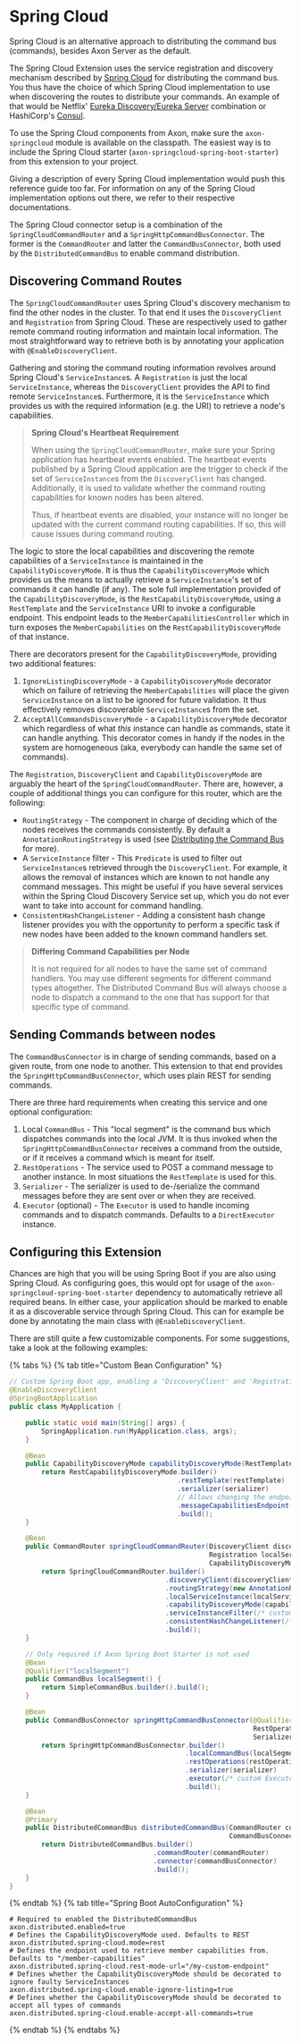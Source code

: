 # Spring Cloud

Spring Cloud is an alternative approach to distributing the command bus \(commands\), besides Axon Server as the default.

The Spring Cloud Extension uses the service registration and discovery mechanism described by [Spring Cloud](https://spring.io/projects/spring-cloud) for distributing the command bus. 
You thus have the choice of which Spring Cloud implementation to use when discovering the routes to distribute your commands. 
An example of that would be Netflix' [Eureka Discovery/Eureka Server](https://cloud.spring.io/spring-cloud-netflix/multi/multi__service_discovery_eureka_clients.html) combination or HashiCorp's [Consul](https://www.consul.io/use-cases/service-discovery-and-health-checking).

To use the Spring Cloud components from Axon, make sure the `axon-springcloud` module is available on the classpath.
The easiest way is to include the Spring Cloud starter (`axon-springcloud-spring-boot-starter`) from this extension to your project.

Giving a description of every Spring Cloud implementation would push this reference guide too far. 
For information on any of the Spring Cloud implementation options out there, we refer to their respective documentations.

The Spring Cloud connector setup is a combination of the `SpringCloudCommandRouter` and a `SpringHttpCommandBusConnector`.
The former is the `CommandRouter` and latter the `CommandBusConnector`, both used by the `DistributedCommandBus` to enable command distribution.

## Discovering Command Routes

The `SpringCloudCommandRouter` uses Spring Cloud's discovery mechanism to find the other nodes in the cluster.
To that end it uses the `DiscoveryClient` and `Registration` from Spring Cloud.
These are respectively used to gather remote command routing information and maintain local information.
The most straightforward way to retrieve both is by annotating your application with `@EnableDiscoveryClient`.

Gathering and storing the command routing information revolves around Spring Cloud's `ServiceInstance`s.
A `Registration` is just the local `ServiceInstance`, whereas the `DiscoveryClient` provides the API to find remote `ServiceInstance`s.
Furthermore, it is the `ServiceInstance` which provides us with the required information (e.g. the URI) to retrieve a node's capabilities.

> **Spring Cloud's Heartbeat Requirement**
>
> When using the `SpringCloudCommandRouter`, make sure your Spring application has heartbeat events enabled.
> The heartbeat events published by a Spring Cloud application are the trigger to check if the set of `ServiceInstance`s from the `DiscoveryClient` has changed.
> Additionally, it is used to validate whether the command routing capabilities for known nodes has been altered.
>
> Thus, if heartbeat events are disabled, your instance will no longer be updated with the current command routing capabilities.
> If so, this will cause issues during command routing.

The logic to store the local capabilities and discovering the remote capabilities of a `ServiceInstance` is maintained in the `CapabilityDiscoveryMode`. 
It is thus the `CapabilityDiscoveryMode` which provides us the means to actually retrieve a `ServiceInstance`'s set of commands it can handle (if any).
The sole full implementation provided of the `CapabilityDiscoveryMode`, is the `RestCapabilityDiscoveryMode`, using a `RestTemplate` and the `ServiceInstance` URI to invoke a configurable endpoint.
This endpoint leads to the `MemberCapabilitiesController` which in turn exposes the `MemberCapabilities` on the `RestCapabilityDiscoveryMode` of that instance.

There are decorators present for the `CapabilityDiscoveryMode`, providing two additional features:

1. `IgnoreListingDiscoveryMode` - a `CapabilityDiscoveryMode` decorator which on failure of retrieving the `MemberCapabilities` will place the given `ServiceInstance` on a list to be ignored for future validation. It thus effectively removes discoverable `ServiceInstance`s from the set.
2. `AcceptAllCommandsDiscoveryMode` - a `CapabilityDiscoveryMode` decorator which regardless of what _this_ instance can handle as commands, state it can handle anything. This decorator comes in handy if the nodes in the system are homogeneous (aka, everybody can handle the same set of commands). 

The `Registration`, `DiscoveryClient` and `CapabilityDiscoveryMode` are arguably the heart of the `SpringCloudCommandRouter`.
There are, however, a couple of additional things you can configure for this router, which are the following:

* `RoutingStrategy` - The component in charge of deciding which of the nodes receives the commands consistently. By default a `AnnotationRoutingStrategy` is used (see [Distributing the Command Bus](../axon-framework/axon-framework-commands/implementations.md#distributedcommandbus) for more).
* A `ServiceInstance` filter - This `Predicate` is used to filter out `ServiceInstance`s retrieved through the `DiscoveryClient`. For example, it allows the removal of instances which are known to not handle any command messages. This might be useful if you have several services within the Spring Cloud Discovery Service set up, which you do not ever want to take into account for command handling.
* `ConsistentHashChangeListener` - Adding a consistent hash change listener provides you with the opportunity to perform a specific task if new nodes have been added to the known command handlers set.

> **Differing Command Capabilities per Node**
>
> It is not required for all nodes to have the same set of command handlers. 
> You may use different segments for different command types altogether. 
> The Distributed Command Bus will always choose a node to dispatch a command to the one that has support for that specific type of command.

## Sending Commands between nodes

The `CommandBusConnector` is in charge of sending commands, based on a given route, from one node to another.
This extension to that end provides the `SpringHttpCommandBusConnector`, which uses plain REST for sending commands.

There are three hard requirements when creating this service and one optional configuration:

1. Local `CommandBus` - This "local segment" is the command bus which dispatches commands into the local JVM. It is thus invoked when the `SpringHttpCommandBusConnector` receives a command from the outside, or if it receives a command which is meant for itself.
2. `RestOperations` - The service used to POST a command message to another instance. In most situations the `RestTemplate` is used for this.
3. `Serializer` - The serializer is used to de-/serialize the command messages before they are sent over or when they are received.
4. `Executor` (optional) - The `Executor` is used to handle incoming commands and to dispatch commands. Defaults to a `DirectExecutor` instance.

## Configuring this Extension

Chances are high that you will be using Spring Boot if you are also using Spring Cloud.
As configuring goes, this would opt for usage of the `axon-springcloud-spring-boot-starter` dependency to automatically retrieve all required beans.
In either case, your application should be marked to enable it as a discoverable service through Spring Cloud.
This can for example be done by annotating the main class with `@EnableDiscoveryClient`. 

There are still quite a few customizable components.
For some suggestions, take a look at the following examples:

{% tabs %}
{% tab title="Custom Bean Configuration" %}
```java
// Custom Spring Boot app, enabling a 'DiscoveryClient' and 'Registration' through `@EnableDiscoveryClient`
@EnableDiscoveryClient
@SpringBootApplication
public class MyApplication {

    public static void main(String[] args) {
        SpringApplication.run(MyApplication.class, args);
    }

    @Bean
    public CapabilityDiscoveryMode capabilityDiscoveryMode(RestTemplate restTemplate, Serializer serializer) {
        return RestCapabilityDiscoveryMode.builder()
                                          .restTemplate(restTemplate)
                                          .serializer(serializer)
                                          // Allows changing the endpoint used to find member capabilities
                                          .messageCapabilitiesEndpoint(/* custom message information endpoint */)
                                          .build();
    }

    @Bean
    public CommandRouter springCloudCommandRouter(DiscoveryClient discoveryClient,
                                                  Registration localServiceInstance,
                                                  CapabilityDiscoveryMode capabilityDiscoveryMode) {
        return SpringCloudCommandRouter.builder()
                                       .discoveryClient(discoveryClient)
                                       .routingStrategy(new AnnotationRoutingStrategy())
                                       .localServiceInstance(localServiceInstance)
                                       .capabilityDiscoveryMode(capabilityDiscoveryMode)
                                       .serviceInstanceFilter(/* custom ServiceInstance filter */)
                                       .consistentHashChangeListener(/* ConsistentHash change listener */)
                                       .build();
    }

    // Only required if Axon Spring Boot Starter is not used
    @Bean
    @Qualifier("localSegment")
    public CommandBus localSegment() {
        return SimpleCommandBus.builder().build();
    }

    @Bean
    public CommandBusConnector springHttpCommandBusConnector(@Qualifier("localSegment") CommandBus localSegment,
                                                             RestOperations restOperations,
                                                             Serializer serializer) {
        return SpringHttpCommandBusConnector.builder()
                                            .localCommandBus(localSegment)
                                            .restOperations(restOperations)
                                            .serializer(serializer)
                                            .executor(/* custom Executor */)
                                            .build();
    }

    @Bean
    @Primary
    public DistributedCommandBus distributedCommandBus(CommandRouter commandRouter,
                                                       CommandBusConnector commandBusConnector) {
        return DistributedCommandBus.builder()
                                    .commandRouter(commandRouter)
                                    .connector(commandBusConnector)
                                    .build();
    }
}
```
{% endtab %}
{% tab title="Spring Boot AutoConfiguration" %}
```properties
# Required to enabled the DistributedCommandBus
axon.distributed.enabled=true
# Defines the CapabilityDiscoveryMode used. Defaults to REST
axon.distributed.spring-cloud.mode=rest
# Defines the endpoint used to retrieve member capabilities from. Defaults to "/member-capabilities"
axon.distributed.spring-cloud.rest-mode-url="/my-custom-endpoint"
# Defines whether the CapabilityDiscoveryMode should be decorated to ignore faulty ServiceInstances 
axon.distributed.spring-cloud.enable-ignore-listing=true
# Defines whether the CapabilityDiscoveryMode should be decorated to accept all types of commands
axon.distributed.spring-cloud.enable-accept-all-commands=true
```
{% endtab %}
{% endtabs %}
